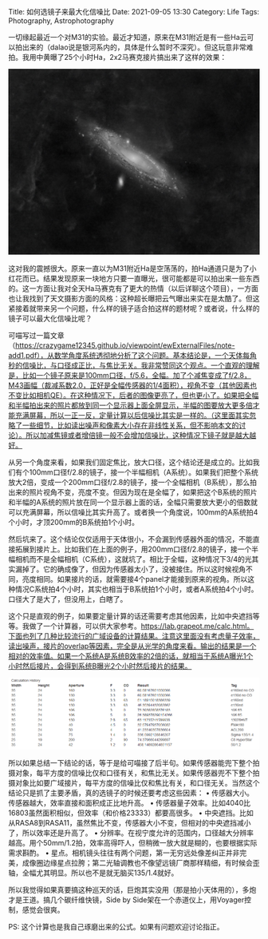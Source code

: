 Title: 如何选镜子来最大化信噪比
Date: 2021-09-05 13:30
Category: Life
Tags: Photography, Astrophotography

一切缘起最近一个对M31的实验。最近才知道，原来在M31附近是有一些Ha云可以拍出来的（dalao说是银河系内的，具体是什么暂时不深究）。但这玩意非常难拍。我用中黄曝了25个小时Ha，2x2马赛克接片搞出来了这样的效果：

![M31 Ha Cloud](images/snr-m31-ha-cloud.jpg)

这对我的震撼很大。原来一直以为M31附近Ha是空荡荡的，拍Ha通道只是为了小红花而已。结果发现原来一块地方只要一直曝光，很可能都是可以拍出来一些东西的。这一方面让我对全天Ha马赛克有了更大的热情（以后详聊这个项目），一方面也让我找到了天文摄影方面的风格：这种超长曝把云气曝出来实在是太酷了。但这紧接着就带来另一个问题，什么样的镜子适合拍这样的题材呢？或者说，什么样的镜子可以最大化信噪比呢？

可喵写过一篇文章（https://crazygame12345.github.io/viewpoint/ewExternalFiles/note-add1.pdf），从数学角度系统透彻地分析了这个问题。基本结论是，一个天体每角秒的信噪比，与口径成正比，与焦比无关。我非常赞同这个观点。一个直观的理解是，比如一个镜子原来是100mm口径，f/5.6，全幅。加了个减焦变成了f/2.8，M43画幅（裁减系数2.0，正好是全幅传感器的1/4面积），视角不变（其他因素也不变比如相机QE）。在这种情况下，后者的图像更亮了，但也更小了。如果把全幅和半幅拍出来的照片都放到同一个显示器上面全屏显示，半幅的图要放大更多倍才能充满屏幕，所以一正一反，定量计算以后信噪比其实是一样的。（这里面其实忽略了一些细节，比如读出噪声和像素大小存在非线性关系，但不影响本文的讨论）。所以加减焦镜或者增倍镜一般不会增加信噪比，这种情况下镜子就是越大越好。

从另一个角度来看，如果我们固定焦比，放大口径，这个结论还是成立的。比如我们有个100mm口径f/2.8的镜子，接一个半幅相机（A系统）。如果我们把整个系统放大2倍，变成一个200mm口径f/2.8的镜子，接一个全幅相机（B系统），那么拍出来的照片视角不变，亮度不变。但因为现在是全幅了，如果把这个B系统的照片和半幅的A系统的照片放在同一个显示器上面的话，全幅只需要放大更小的倍数就可以充满屏幕，所以信噪比其实升高了。或者换一个角度说，100mm的A系统拍4个小时，才顶200mm的B系统拍1个小时。

然后坑来了。这个结论仅仅适用于天体很小，不会漏到传感器外面的情况，不能直接拓展到接片上。比如我们在上面的例子，用200mm口径f/2.8的镜子，接一个半幅相机而不是全幅相机（C系统），这就坑了。相比于全幅，这种情况下3/4的光其实漏掉了。它的确成像了，但因为传感器太小了，没被接住。所以这时候视角不同，亮度相同。如果接片的话，就需要接4个panel才能接到原来的视角。所以这种情况C系统拍4个小时，其实也相当于B系统拍1个小时，或者A系统拍4个小时。口径大了是大了，但没用上，白瞎了。

这个只是直观的例子，如果要定量计算的话还需要考虑其他因素，比如中央遮挡等等。我做了一个计算器，可以供大家参考。https://lab.grapeot.me/calc.html。下面也列了几种比较流行的广域设备的计算结果。注意这里面没有考虑量子效率，读出噪声，接片的overlap等因素，完全是从光学的角度来看。输出的结果是一个相对的效率值。如果一个系统A是系统B效率的2倍的话，就相当于系统A曝光1个小时然后接片，会得到系统B曝光2个小时然后接片的结果。

![SNR efficiency comparison](images/snr-comparison.png)

所以如果总结一下结论的话，等于是给可喵接了后半句。如果传感器能兜下整个拍摄对象，每平方度的信噪比仅和口径有关，和焦比无关。如果传感器兜不下整个拍摄对象比如要广域接片，每平方度的信噪比仅和焦比有关，和口径无关。当然这个结论只是抓了主要矛盾，真的选镜子的时候还要考虑这些因素：
	• 传感器大小。传感器越大，效率直接和面积成正比地升高。
	• 传感器量子效率。比如4040比16803虽然面积相似，但效率（和价格23333）都要高很多。
	• 中央遮挡。比如从RASA8到RASA11，虽然焦比不变，传感器大小不变，但相对的中央遮挡减小了，所以效率还是升高了。
	• 分辨率。在视宁度允许的范围内，口径越大分辨率越高。用个50mm/1.2拍，效率高得吓人，但稍微一放大就是糊的，也要根据实际需求斟酌。
	• 星点。相机镜头往往有两个问题，第一无穷远处像差纠正并非完美，成像圈边缘星点拉胯；第二光轴调教也不像望远镜厂商那样精细，有时候会歪轴，全幅尤其明显。所以也不是就无脑买135/1.4就好。
	
所以我觉得如果真要搞这种巡天的话，巨炮其实没用（那是拍小天体用的），多炮才是王道。搞几个碳纤维快镜，Side by Side架在一个赤道仪上，用Voyager控制，感觉会很爽。

PS: 这个计算也是我自己琢磨出来的公式。如果有问题欢迎讨论指正。
